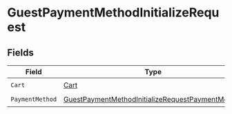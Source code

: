 # GuestPaymentMethodInitializeRequest


## Fields

| Field                                                                                                                       | Type                                                                                                                        | Required                                                                                                                    | Description                                                                                                                 |
| --------------------------------------------------------------------------------------------------------------------------- | --------------------------------------------------------------------------------------------------------------------------- | --------------------------------------------------------------------------------------------------------------------------- | --------------------------------------------------------------------------------------------------------------------------- |
| `Cart`                                                                                                                      | [Cart](../../models/shared/cart.md)                                                                                         | :heavy_check_mark:                                                                                                          | N/A                                                                                                                         |
| `PaymentMethod`                                                                                                             | [GuestPaymentMethodInitializeRequestPaymentMethod](../../models/shared/guestpaymentmethodinitializerequestpaymentmethod.md) | :heavy_check_mark:                                                                                                          | N/A                                                                                                                         |